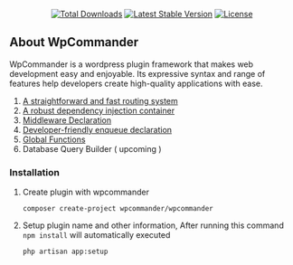 
<p align="center">
<a href="https://packagist.org/packages/wpcommander/framework"><img src="https://img.shields.io/packagist/dt/wpcommander/framework" alt="Total Downloads"></a>
<a href="https://packagist.org/packages/wpcommander/framework"><img src="https://img.shields.io/packagist/v/wpcommander/framework" alt="Latest Stable Version"></a>
<a href="https://packagist.org/packages/wpcommander/framework"><img src="https://img.shields.io/packagist/l/wpcommander/framework" alt="License"></a>
</p>

## About WpCommander

WpCommander is a wordpress plugin framework that makes web development easy and enjoyable. Its expressive syntax and range of features help developers create high-quality applications with ease.

1. [A straightforward and fast routing system](#about-wpcommander)
2. [A robust dependency injection container]()
3. [Middleware Declaration]()
4. [Developer-friendly enqueue declaration]()
5. [Global Functions]()
6. Database Query Builder ( upcoming )

### Installation

1. Create plugin with wpcommander

	```
	composer create-project wpcommander/wpcommander
	```
2. Setup plugin name and other information, After running this command ```npm install``` will automatically executed

	```
	php artisan app:setup
	```